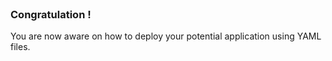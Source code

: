 
<br>

### Congratulation !

You are now aware on how to deploy your potential application using YAML files.
